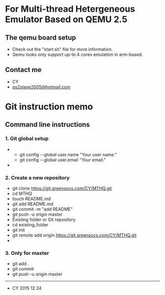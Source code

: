 #   For Multi-thread Hetergeneous Emulator Based on QEMU 2.5
##  The qemu board setup  
+ Check out the "start.sh" file for more information.
+ Qemu looks only support up-to 4 cores emulation in arm-based.

## Contact me
+ CY
+ ps2steve2005@hotmail.com

#   Git instruction memo

##  Command line instructions

### 1.  Git global setup
+   
  +  git config --global user.name "Your user name." 
  +  git config --global user.email "Your email."
+   
###     2.  Create a new repository

+   git clone https://git.greensocs.com/CY/MTHQ.git
+   cd MTHQ
+   touch README.md
+   git add README.md
+   git commit -m "add README"
+   git push -u origin master
+   Existing folder or Git repository
+   cd existing_folder
+   git init
+   git remote add origin https://git.greensocs.com/CY/MTHQ.git
+   
### 3. Only for master 
+   git add .
+   git commit
+   git push -u origin master
****
+   CY 2015 12 24